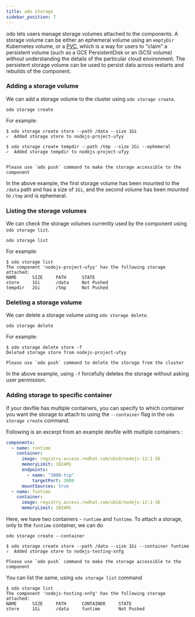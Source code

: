 ```yaml
---
title: odo storage
sidebar_position: 7
---
```

odo lets users manage storage volumes attached to the components. A storage volume can be either an ephemeral volume using an `emptyDir` Kubernetes volume, or a [PVC](https://kubernetes.io/docs/concepts/storage/volumes/#persistentvolumeclaim), which is a way for users to "claim" a persistent volume (such as a GCE PersistentDisk or an iSCSI volume) without understanding the details of the particular cloud environment. The persistent storage volume can be used to persist data across restarts and rebuilds of the component.

### Adding a storage volume

We can add a storage volume to the cluster using `odo storage create`.

```shell
odo storage create
```
For example:
```shell
$ odo storage create store --path /data --size 1Gi
✓  Added storage store to nodejs-project-ufyy

$ odo storage create tempdir --path /tmp --size 2Gi --ephemeral
✓  Added storage tempdir to nodejs-project-ufyy


Please use `odo push` command to make the storage accessible to the component
```

In the above example, the first storage volume has been mounted to the `/data` path and has a size of `1Gi`,
and the second volume has been mounted to `/tmp` and is ephemeral.

### Listing the storage volumes

We can check the storage volumes currently used by the component using `odo storage list`.
```shell
odo storage list
```
For example:
```shell
$ odo storage list
The component 'nodejs-project-ufyy' has the following storage attached:
NAME      SIZE     PATH      STATE
store     1Gi      /data     Not Pushed
tempdir   2Gi      /tmp      Not Pushed
```

### Deleting a storage volume

We can delete a storage volume using `odo storage delete`.

```shell
odo storage delete
```
For example:
```shell
$ odo storage delete store -f
Deleted storage store from nodejs-project-ufyy

Please use `odo push` command to delete the storage from the cluster
```
In the above example, using `-f` forcefully deletes the storage without asking user permission.

### Adding storage to specific container

If your devfile has multiple containers, you can specify to which container you want the
storage to attach to using the `--container` flag in the `odo storage create` command.

Following is an excerpt from an example devfile with multiple containers :
```yaml
components:
  - name: runtime
    container:
      image: registry.access.redhat.com/ubi8/nodejs-12:1-36
      memoryLimit: 1024Mi
      endpoints:
        - name: "3000-tcp"
          targetPort: 3000
      mountSources: true
  - name: funtime
    container:
      image: registry.access.redhat.com/ubi8/nodejs-12:1-36
      memoryLimit: 1024Mi
```


Here, we have two containers - `runtime` and `funtime`. To attach a storage, only to the `funtime` container, we can do
```shell
odo storage create --container
```
```shell
$ odo storage create store --path /data --size 1Gi --container funtime
✓  Added storage store to nodejs-testing-xnfg

Please use `odo push` command to make the storage accessible to the component
```

You can list the same, using `odo storage list` command

```shell
$ odo storage list
The component 'nodejs-testing-xnfg' has the following storage attached:
NAME      SIZE     PATH      CONTAINER     STATE
store     1Gi      /data     funtime       Not Pushed
```
